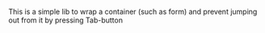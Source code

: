 This is a simple lib to wrap a container (such as form) and prevent jumping out from it by pressing Tab-button
